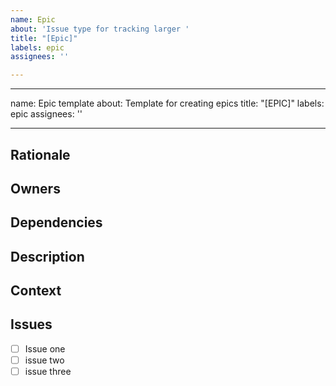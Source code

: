 ```yaml
---
name: Epic
about: 'Issue type for tracking larger '
title: "[Epic]"
labels: epic
assignees: ''

---
```


---
name: Epic template
about: Template for creating epics
title: "[EPIC]"
labels: epic
assignees: ''

---

## Rationale ##

## Owners ##

## Dependencies ##

## Description ##

## Context ##

## Issues ##

- [ ]  Issue one
- [ ]  issue two
- [ ]  issue three
